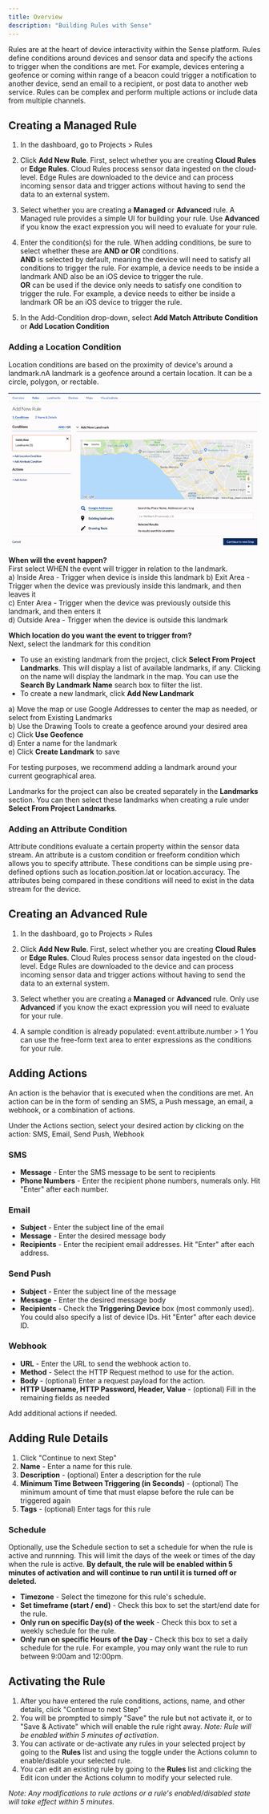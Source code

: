 ```yaml
---
title: Overview
description: "Building Rules with Sense"
---
```


Rules are at the heart of device interactivity within the Sense platform. Rules define conditions around devices and sensor data and specify the actions to trigger when the conditions are met. For example, devices entering a geofence or coming within range of a beacon could trigger a notification to another device, send an email to a recipient, or post data to another web service. Rules can be complex and perform multiple actions or include data from multiple channels.

## Creating a Managed Rule

1. In the dashboard, go to Projects > Rules
2. Click **Add New Rule**. First, select whether you are creating **Cloud Rules** or **Edge Rules**. Cloud Rules process sensor data ingested on the cloud-level. Edge Rules are downloaded to the device and can process incoming sensor data and trigger actions without having to send the data to an external system.

3. Select whether you are creating a **Managed** or **Advanced** rule. A Managed rule provides a simple UI for building your rule. Use **Advanced** if you know the exact expression you will need to evaluate for your rule. 

3. Enter the condition(s) for the rule. When adding conditions, be sure to select whether these are **AND or OR** conditions.  
**AND** is selected by default, meaning the device will need to satisfy all conditions to trigger the rule. For example, a device needs to be inside a landmark AND also be an iOS device to trigger the rule.  
**OR** can be used if the device only needs to satisfy one condition to trigger the rule. For example, a device needs to either be inside a landmark OR be an iOS device to trigger the rule.

4. In the Add-Condition drop-down, select **Add Match Attribute Condition** or **Add Location Condition**

### Adding a Location Condition

Location conditions are based on the proximity of device's around a landmark.nA landmark is a geofence around a certain location. It can be a circle, polygon, or rectable.

![](./images/rule_add_new_landmark.png)

**When will the event happen?**   
First select WHEN the event will trigger in relation to the landmark.  
a) Inside Area - Trigger when device is inside this landmark
b) Exit Area - Trigger when the device was previously inside this landmark, and then leaves it   
c) Enter Area - Trigger when the device was previously outside this landmark, and then enters it    
d) Outside Area - Trigger when the device is outside this landmark  

**Which location do you want the event to trigger from?**  
Next, select the landmark for this condition
- To use an existing landmark from the project, click **Select From Project Landmarks**. This will display a list of available landmarks, if any. Clicking on the name will display the landmark in the map. You can use the **Search By Landmark Name** search box to filter the list.
- To create a new landmark, click **Add New Landmark**  

a) Move the map or use Google Addresses to center the map as needed, or select from Existing Landmarks  
b) Use the Drawing Tools to create a geofence around your desired area  
c) Click **Use Geofence**  
d) Enter a name for the landmark  
e) Click **Create Landmark** to save  

For testing purposes, we recommend adding a landmark around your current geographical area.  

Landmarks for the project can also be created separately in the **Landmarks** section. You can then select these landmarks when creating a rule under **Select From Project Landmarks**.

### Adding an Attribute Condition

Attribute conditions evaluate a certain property within the sensor data stream. An attribute is a custom condition or freeform condition which allows you to specify attribute. These conditions can be simple using pre-defined options such as location.position.lat or location.accuracy. The attributes being compared in these conditions will need to exist in the data stream for the device.

## Creating an Advanced Rule
1. In the dashboard, go to Projects > Rules
2. Click **Add New Rule**. First, select whether you are creating **Cloud Rules** or **Edge Rules**. Cloud Rules process sensor data ingested on the cloud-level. Edge Rules are downloaded to the device and can process incoming sensor data and trigger actions without having to send the data to an external system.

3. Select whether you are creating a **Managed** or **Advanced** rule. Only use **Advanced** if you know the exact expression you will need to evaluate for your rule. 

4. A sample condition is already populated: event.attribute.number > 1
You can use the free-form text area to enter expressions as the conditions for your rule.

 
## Adding Actions
An action is the behavior that is executed when the conditions are met. An action can be in the form of sending an SMS, a Push message, an email, a webhook, or a combination of actions.  

Under the Actions section, select your desired action by clicking on the action: SMS, Email, Send Push, Webhook   

### SMS  
- **Message** - Enter the SMS message to be sent to recipients   
- **Phone Numbers** - Enter the recipient phone numbers, numerals only. Hit "Enter" after each number.

### Email  
- **Subject** - Enter the subject line of the email   
- **Message** - Enter the desired message body  
- **Recipients** - Enter the recipient email addresses. Hit "Enter" after each address.   

### Send Push  
- **Subject** - Enter the subject line of the message  
- **Message** - Enter the desired message body  
- **Recipients** - Check the **Triggering Device** box (most commonly used). You could also specify a list of device IDs. Hit "Enter" after each device ID.   

### Webhook  
- **URL** - Enter the URL to send the webhook action to.  
- **Method** - Select the HTTP Request method to use for the action.  
- **Body** - (optional) Enter a request payload for the action.  
- **HTTP Username, HTTP Password, Header, Value** - (optional) Fill in the remaining fields as needed   

Add additional actions if needed.

## Adding Rule Details
1. Click "Continue to next Step"
2. **Name** - Enter a name for this rule.
3. **Description** - (optional) Enter a description for the rule
4. **Minimum Time Between Triggering (in Seconds)** - (optional) The minimum amount of time that must elapse before the rule can be triggered again
5. **Tags** - (optional) Enter tags for this rule   

### Schedule
Optionally, use the Schedule section to set a schedule for when the rule is active and runnning. This will limit the days of the week or times of the day when the rule is active. **By default, the rule will be enabled within 5 minutes of activation and will continue to run until it is turned off or deleted.**

- **Timezone** - Select the timezone for this rule's schedule.  
- **Set timeframe (start / end)** - Check this box to set the start/end date for the rule.  
- **Only run on specific Day(s) of the week** - Check this box to set a weekly schedule for the rule.  
- **Only run on specific Hours of the Day** - Check this box to set a daily schedule for the rule. For example, you may only want the rule to run between 9:00am and 12:00pm.

## Activating the Rule
1. After you have entered the rule conditions, actions, name, and other details, click "Continue to next Step"
2. You will be prompted to simply "Save" the rule but not activate it, or to "Save & Activate" which will enable the rule right away. _Note: Rule will be enabled within 5 minutes of activation._
3. You can activate or de-activate any rules in your selected project by going to the **Rules** list and using the toggle under the Actions column to enable/disable your selected rule.
4. You can edit an existing rule by going to the **Rules** list and clicking the Edit icon under the Actions column to modify your selected rule.

_Note: Any modifications to rule actions or a rule's enabled/disabled state will take effect within 5 minutes._


